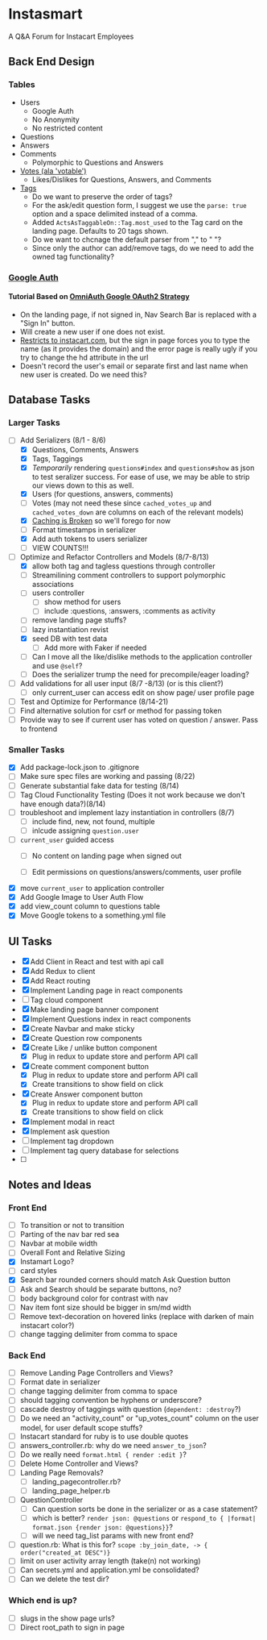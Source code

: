 # Instasmart

A Q&A Forum for Instacart Employees

## Back End Design

### Tables
+ Users
    * Google Auth
    * No Anonymity
    * No restricted content
+ Questions
+ Answers
+ Comments
    * Polymorphic to Questions and Answers
+ [Votes (ala 'votable')](https://github.com/ryanto/acts_as_votable)
    * Likes/Dislikes for Questions, Answers, and Comments
+ [Tags](https://github.com/mbleigh/acts-as-taggable-on)
    * Do we want to preserve the order of tags?
    * For the ask/edit question form, I suggest we use the ```parse: true``` option and a space delimited instead of a comma.
    * Added ```ActsAsTaggableOn::Tag.most_used``` to the Tag card on the landing page. Defaults to 20 tags shown.
    * Do we want to chcnage the default parser from "," to " "?
    * Since only the author can add/remove tags, do we need to add the owned tag functionality?

### [Google Auth](https://richonrails.com/articles/google-authentication-in-ruby-on-rails/)

#### Tutorial Based on [OmniAuth Google OAuth2 Strategy](https://github.com/zquestz/omniauth-google-oauth2)
+ On the landing page, if not signed in, Nav Search Bar is replaced with a "Sign In" button.
+ Will create a new user if one does not exist.
+ [Restricts to instacart.com](https://stackoverflow.com/questions/23294102/restrict-login-with-google-oauth2-0-to-specific-whitelisted-domain-name-on-ruby), but the sign in page forces you to type the name (as it provides the domain) and the error page is really ugly if you try to change the hd attribute in the url
+ Doesn't record the user's email or separate first and last name when new user is created. Do we need this?


## Database Tasks

### Larger Tasks
- [ ] Add Serializers (8/1 - 8/6)
    - [x] Questions, Comments, Answers 
    - [x] Tags, Taggings
    - [x] _Temporarily_ rendering `questions#index` and `questions#show` as json to test seralizer success. For ease of use, we may be able to strip our views down to this as well.
    - [x] Users (for questions, answers, comments)
    - [ ] Votes (may not need these since `cached_votes_up` and `cached_votes_down` are columns on each of the relevant models)
    - [x] [Caching is Broken](https://github.com/rails-api/active_model_serializers/blob/v0.10.6/docs/general/caching.md) so we'll forego for now
    - [ ] Format timestamps in serializer
    - [x] Add auth tokens to users serializer
    - [ ] VIEW COUNTS!!!
- [ ] Optimize and Refactor Controllers and Models (8/7-8/13)
    - [x] allow both tag and tagless questions through controller
    - [ ] Streamilining comment controllers to support polymorphic associations
    - [ ] users controller 
        - [ ] show method for users
        - [ ] include :questions, :answers, :comments as activity
    - [ ] remove landing page stuffs?
    - [ ] lazy instantiation revist
    - [x] seed DB with test data
        - [ ] Add more with Faker if needed
    - [ ] Can I move all the like/dislike methods to the application controller and use `@self`?
    - [ ] Does the serializer trump the need for precompile/eager loading?
- [ ] Add validations for all user input (8/7 -8/13) (or is this client?)
    - [ ] only current_user can access edit on show page/ user profile page
- [ ] Test and Optimize for Performance (8/14-21)
- [ ] Find alternative solution for csrf or method for passing token 
- [ ] Provide way to see if current user has voted on question / answer. Pass to frontend

### Smaller Tasks
- [x] Add package-lock.json to .gitignore
- [ ] Make sure spec files are working and passing (8/22)
- [ ] Generate substantial fake data for testing (8/14)
- [ ] Tag Cloud Functionality Testing (Does it not work because we don't have enough data?)(8/14)
- [ ] troubleshoot and implement lazy instantiation in controllers (8/7)
    - [ ] include find, new, not found, multiple
    - [ ] inlcude assigning `question.user`  
- [ ] `current_user` guided access
    - [ ] No content on landing page when signed out
    - [ ] Edit permissions on questions/answers/comments, user profile  


- [x] move `current_user` to application controller
- [x] Add Google Image to User Auth Flow
- [x] add view_count column to questions table
- [x] Move Google tokens to a something.yml file

## UI Tasks

- [x] Add Client in React and test with api call
- [x] Add Redux to client
- [x] Add React routing
- [x] Implement Landing page in react components
- [ ] Tag cloud component
- [x] Make landing page banner component
- [x] Implement Questions index in react components
- [x] Create Navbar and make sticky
- [x] Create Question row components
- [x] Create Like / unlike button component
    - [x] Plug in redux to update store and perform API call
- [x] Create comment component button
    - [x] Plug in redux to update store and perform API call
    - [x] Create transitions to show field on click
- [x] Create Answer component button
    - [x] Plug in redux to update store and perform API call
    - [x] Create transitions to show field on click
- [x] Implement modal in react
- [x] Implement ask question
- [ ] Implement tag dropdown
- [ ] Implement tag query database for selections
- [ ] 

## Notes and Ideas

### Front End
- [ ] To transition or not to transition
- [ ] Parting of the nav bar red sea
- [ ] Navbar at mobile width 
- [ ] Overall Font and Relative Sizing
- [x] Instamart Logo?
- [ ] card styles
- [x] Search bar rounded corners should match Ask Question button
- [ ] Ask and Search should be separate buttons, no?
- [ ] body background color for contrast with nav
- [ ] Nav item font size should be bigger in sm/md width
- [ ] Remove text-decoration on hovered links (replace with darken of main instacart color?)
- [ ] change tagging delimiter from comma to space

### Back End
- [ ] Remove Landing Page Controllers and Views?
- [ ] Format date in serializer
- [ ] change tagging delimiter from comma to space
- [ ] should tagging convention be hyphens or underscore?
- [ ] cascade destroy of taggings with question (`dependent: :destroy`?)
- [ ] Do we need an "activity_count" or "up_votes_count" column on the user model, for user default scope stuffs?
- [ ] Instacart standard for ruby is to use double quotes 
- [ ] answers_controller.rb: why do we need `answer_to_json`?
- [ ] Do we really need `format.html { render :edit }`?
- [ ] Delete Home Controller and Views?
- [ ] Landing Page Removals?
    - [ ] landing_pagecontroller.rb?
    - [ ] landing_page_helper.rb
- [ ] QuestionController
    - [ ] Can question sorts be done in the serializer or as a case statement?
    - [ ] which is better? `render json: @questions` or `respond_to { |format| format.json {render json: @questions}}`?
    - [ ] will we need tag_list params with new front end?  
- [ ] question.rb: What is this for? `scope :by_join_date, -> { order("created_at DESC")}`
- [ ] limit on user activity array length (take(n) not working)
- [ ] Can secrets.yml and application.yml be consolidated?
- [ ] Can we delete the test dir?

### Which end is up?
- [ ] slugs in the show page urls?
- [ ] Direct root_path to sign in page
